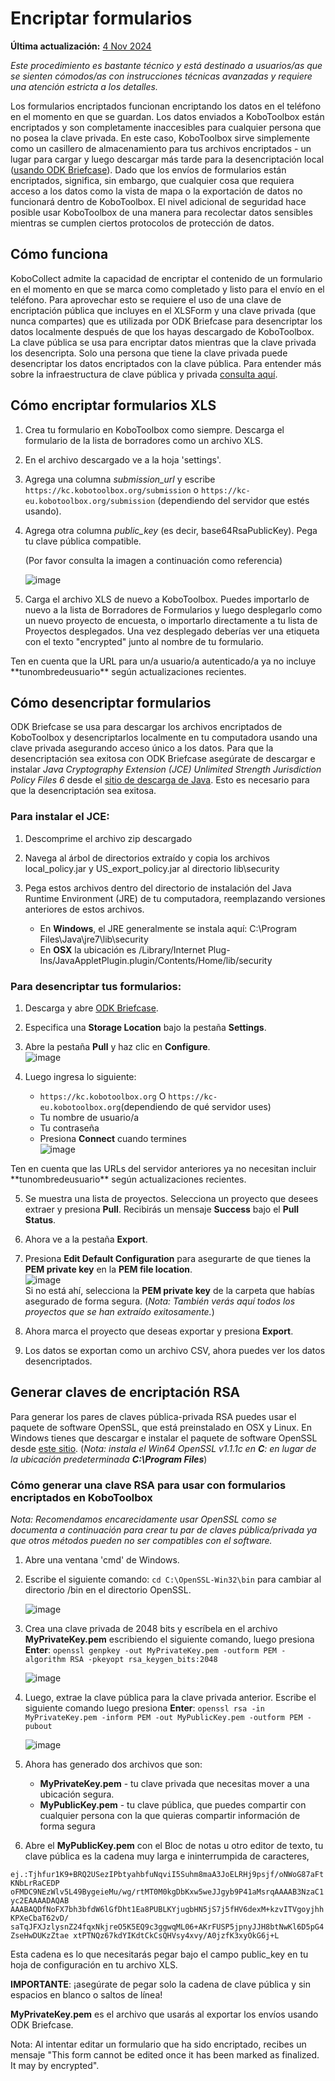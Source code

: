 # Encriptar formularios
**Última actualización:** <a href="https://github.com/kobotoolbox/docs/blob/179faeb3c5a17b69406b0243ab9c22f7ca86aa44/source/encrypting_forms.md" class="reference">4 Nov 2024</a>

_Este procedimiento es bastante técnico y está destinado a usuarios/as que se sienten cómodos/as
con instrucciones técnicas avanzadas y requiere una atención estricta a los detalles._

Los formularios encriptados funcionan encriptando los datos en el teléfono en el momento en que se guardan.
Los datos enviados a KoboToolbox están encriptados y son completamente inaccesibles para cualquier persona que no
posea la clave privada. En este caso, KoboToolbox sirve simplemente como un casillero de almacenamiento
para tus archivos encriptados - un lugar para cargar y luego descargar más tarde
para la desencriptación local
([usando ODK Briefcase](http://blog.formhub.org/2013/06/27/formhub-supports-odk-briefcase/)).
Dado que los envíos de formularios están encriptados, significa, sin embargo, que cualquier cosa que
requiera acceso a los datos como la vista de mapa o la exportación de datos no funcionará dentro de
KoboToolbox. El nivel adicional de seguridad hace posible usar KoboToolbox de una manera para
recolectar datos sensibles mientras se cumplen ciertos protocolos de protección de datos.

## Cómo funciona

KoboCollect admite la capacidad de encriptar el contenido de un formulario en el momento en que
se marca como completado y listo para el envío en el teléfono. Para aprovechar
esto se requiere el uso de una clave de encriptación pública que incluyes en el
XLSForm y una clave privada (que nunca compartes) que es utilizada por ODK Briefcase
para desencriptar los datos localmente después de que los hayas descargado de KoboToolbox. La
clave pública se usa para encriptar datos mientras que la clave privada los desencripta. Solo una
persona que tiene la clave privada puede desencriptar los datos encriptados con la clave
pública. Para entender más sobre la infraestructura de clave pública y privada
[consulta aquí](https://en.wikipedia.org/wiki/Public-key_cryptography).

## Cómo encriptar formularios XLS

1. Crea tu formulario en KoboToolbox como siempre. Descarga el formulario de la lista de borradores
   como un archivo XLS.

2. En el archivo descargado ve a la hoja 'settings'.

3. Agrega una columna _submission_url_ y escribe
   `https://kc.kobotoolbox.org/submission` o
   `https://kc-eu.kobotoolbox.org/submission` (dependiendo
   del servidor que estés usando).

5. Agrega otra columna _public_key_ (es decir, base64RsaPublicKey). Pega tu
   clave pública compatible.

    (Por favor consulta la imagen a continuación como referencia)

    ![image](/images/encrypting_forms/column.png)

6. Carga el archivo XLS de nuevo a KoboToolbox. Puedes importarlo de nuevo a la
   lista de Borradores de Formularios y luego desplegarlo como un nuevo proyecto de encuesta, o importarlo
   directamente a tu lista de Proyectos desplegados. Una vez desplegado deberías ver una etiqueta
   con el texto "encrypted" junto al nombre de tu formulario.

<p class="note">
  Ten en cuenta que la URL para un/a usuario/a autenticado/a ya no incluye **tunombredeusuario** según actualizaciones recientes. 
</p>

## Cómo desencriptar formularios

ODK Briefcase se usa para descargar los archivos encriptados de KoboToolbox y
desencriptarlos localmente en tu computadora usando una clave privada asegurando acceso único
a los datos. Para que la desencriptación sea exitosa con ODK Briefcase asegúrate de
descargar e instalar _Java Cryptography Extension (JCE) Unlimited Strength
Jurisdiction Policy Files 6_ desde el
[sitio de descarga de Java](https://www.oracle.com/java/technologies/javase-jce-all-downloads.html).
Esto es necesario para que la desencriptación sea exitosa.

### Para instalar el JCE:

1. Descomprime el archivo zip descargado

2. Navega al árbol de directorios extraído y copia los archivos local_policy.jar y
   US_export_policy.jar al directorio lib\security

3. Pega estos archivos dentro del directorio de instalación del Java Runtime
   Environment (JRE) de tu computadora, reemplazando versiones anteriores de estos
   archivos.
    - En **Windows**, el JRE generalmente se instala aquí: C:\Program
      Files\Java\jre7\lib\security
    - En **OSX** la ubicación es /Library/Internet
      Plug-Ins/JavaAppletPlugin.plugin/Contents/Home/lib/security

### Para desencriptar tus formularios:

1. Descarga y abre [ODK Briefcase](https://docs.getodk.org/briefcase-intro/).

2. Especifica una **Storage Location** bajo la pestaña **Settings**.

3. Abre la pestaña **Pull** y haz clic en **Configure**.  
   ![image](/images/encrypting_forms/configure.png)

4. Luego ingresa lo siguiente:

    - `https://kc.kobotoolbox.org` O
      `https://kc-eu.kobotoolbox.org`(dependiendo de qué
      servidor uses)
    - Tu nombre de usuario/a
    - Tu contraseña
    - Presiona **Connect** cuando termines  
      ![image](/images/encrypting_forms/connect.png)

<p class="note">
  Ten en cuenta que las URLs del servidor anteriores ya no necesitan incluir **tunombredeusuario** según actualizaciones recientes. 
</p>

5. Se muestra una lista de proyectos. Selecciona un proyecto que desees extraer y
   presiona **Pull**. Recibirás un mensaje **Success** bajo el **Pull
   Status**.

6. Ahora ve a la pestaña **Export**.

7. Presiona **Edit Default Configuration** para asegurarte de que tienes la **PEM
   private key** en la **PEM file location**.  
   ![image](/images/encrypting_forms/private_key.png)  
   Si no está ahí, selecciona la **PEM private key** de la carpeta que habías
   asegurado de forma segura. (_Nota: También verás aquí todos los proyectos que se han
   extraído exitosamente._)

8. Ahora marca el proyecto que deseas exportar y presiona **Export**.

9. Los datos se exportan como un archivo CSV, ahora puedes ver los datos desencriptados.

## Generar claves de encriptación RSA

Para generar los pares de claves pública-privada RSA puedes usar el paquete de software
OpenSSL, que está preinstalado en OSX y Linux. En Windows tienes que
descargar e instalar el paquete de software OpenSSL desde
[este sitio](http://slproweb.com/products/Win32OpenSSL.md). (_Nota: instala el
Win64 OpenSSL v1.1.1c en **C**: en lugar de la ubicación predeterminada **C:\Program
Files**_)

### Cómo generar una clave RSA para usar con formularios encriptados en KoboToolbox

_Nota: Recomendamos encarecidamente usar OpenSSL como se documenta a continuación para crear tu
par de claves pública/privada ya que otros métodos pueden no ser compatibles con el software._

1. Abre una ventana 'cmd' de Windows.

2. Escribe el siguiente comando: `cd C:\OpenSSL-Win32\bin` para cambiar al directorio /bin
   en el directorio OpenSSL.

    ![image](/images/encrypting_forms/openssl_1.png)

3. Crea una clave privada de 2048 bits y escríbela en el archivo **MyPrivateKey.pem**
   escribiendo el siguiente comando, luego presiona **Enter**:
   `openssl genpkey -out MyPrivateKey.pem -outform PEM -algorithm RSA -pkeyopt rsa_keygen_bits:2048`

    ![image](/images/encrypting_forms/openssl_2.png)

4. Luego, extrae la clave pública para la clave privada anterior. Escribe el siguiente
   comando luego presiona **Enter**:
   `openssl rsa -in MyPrivateKey.pem -inform PEM -out MyPublicKey.pem -outform PEM -pubout`

    ![image](/images/encrypting_forms/openssl_3.png)

5. Ahora has generado dos archivos que son:

    - **MyPrivateKey.pem** - tu clave privada que necesitas mover a una ubicación
      segura.
    - **MyPublicKey.pem** - tu clave pública, que puedes compartir con cualquier persona con la que
      quieras compartir información de forma segura

6. Abre el **MyPublicKey.pem** con el Bloc de notas u otro editor de texto, tu clave
   pública es la cadena muy larga e ininterrumpida de caracteres,

`ej.:Tjhfur1K9+BRQ2USezIPbtyahbfuNqviI5Suhm8maA3JoELRHj9psjf/oNWoG87aFtKNbLrRaCEDP oFMDC9NEzWlv5L49BygeieMu/wg/rtMT0M0kgDbKxw5weJJgyb9P41aMsrqAAAAB3NzaC1yc2EAAAADAQAB AAABAQDfNoFX7bh3bfdW6lGfDht1Ea8PUBLKYjugbHN5jS7j5fHV6dexM+kzvITVgoyjhhKPXeCbaT62vD/ saTqJFXJzlysnZ24fqxNkjreO5K5EQ9c3ggwqML06+AKrFUSP5jpnyJJH8btNwKl6D5pG4ZseHwDUKzZtae xtPTNQz67kdYIKdtCkCsQHVsy4xvy/A0jzfK3xyOkG6j+L`

Esta cadena es lo que necesitarás pegar bajo el campo public_key en tu
hoja de configuración en tu archivo XLS.

**IMPORTANTE**: ¡asegúrate de pegar solo la cadena de clave pública y sin espacios
en blanco o saltos de línea!

**MyPrivateKey.pem** es el archivo que usarás al exportar los envíos
usando ODK Briefcase.

Nota: Al intentar editar un formulario que ha sido encriptado, recibes un mensaje
"This form cannot be edited once it has been marked as finalized. It may by
encrypted".